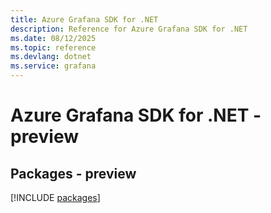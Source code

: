```yaml
---
title: Azure Grafana SDK for .NET
description: Reference for Azure Grafana SDK for .NET
ms.date: 08/12/2025
ms.topic: reference
ms.devlang: dotnet
ms.service: grafana
---
```

# Azure Grafana SDK for .NET - preview
## Packages - preview
[!INCLUDE [packages](grafana-index.md)]